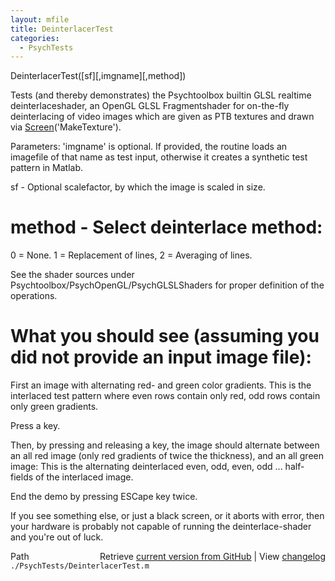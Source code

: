 ```yaml
---
layout: mfile
title: DeinterlacerTest
categories:
  - PsychTests
---
```


DeinterlacerTest\(\[sf\]\[,imgname\]\[,method\]\)

Tests \(and thereby demonstrates\) the Psychtoolbox builtin GLSL realtime
deinterlaceshader, an OpenGL GLSL Fragmentshader for on\-the\-fly
deinterlacing of video images which are given as PTB textures and drawn
via [Screen](/docs/Screen)\('MakeTexture'\).

Parameters: 'imgname' is optional. If provided, the routine loads an
imagefile of that name as test input, otherwise it creates a synthetic
test pattern in Matlab.

sf \- Optional scalefactor, by which the image is scaled in size.

# method \- Select deinterlace method:

0 = None. 1 = Replacement of lines, 2 = Averaging of lines.

See the shader sources under Psychtoolbox/PsychOpenGL/PsychGLSLShaders
for proper definition of the operations.

# What you should see \(assuming you did not provide an input image file\):

First an image with alternating red\- and green color gradients. This is
the interlaced test pattern where even rows contain only red, odd rows
contain only green gradients.

Press a key.

Then, by pressing and releasing a key, the image should alternate between
an all red image \(only red gradients of twice the thickness\), and an all
green image: This is the alternating deinterlaced even, odd, even, odd
... half\-fields of the interlaced image.

End the demo by pressing ESCape key twice.

If you see something else, or just a black screen, or it aborts with
error, then your hardware is probably not capable of running the
deinterlace\-shader and you're out of luck.



<div class="code_header" style="text-align:right;">
  <span style="float:left;">Path&nbsp;&nbsp;</span> <span class="counter">Retrieve <a href=
  "https://raw.github.com/Psychtoolbox-3/Psychtoolbox-3/beta/./PsychTests/DeinterlacerTest.m">current version from GitHub</a> | View <a href=
  "https://github.com/Psychtoolbox-3/Psychtoolbox-3/commits/beta/./PsychTests/DeinterlacerTest.m">changelog</a></span>
</div>
<div class="code">
  <code>./PsychTests/DeinterlacerTest.m</code>
</div>
